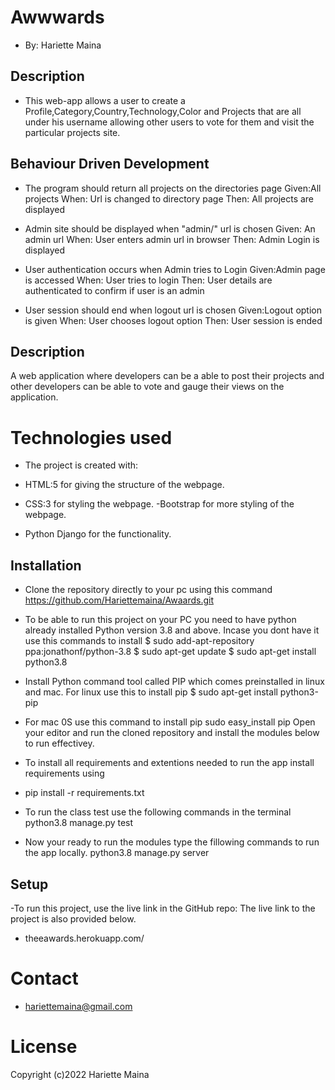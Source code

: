 # Awwwards
- By: Hariette Maina

## Description
- This web-app allows a user to create a Profile,Category,Country,Technology,Color and Projects that are all under his username allowing other users to vote for them and visit the particular projects site.
<!-- 
Known Bugs
Elements re-arrange themselves unequally on different screen sizes.
Cards disarrange themselves when they're not four in a row.
Submit button moves to the side when a user with a long username logs in. -->
## Behaviour Driven Development
- The program should return all projects on the directories page
Given:All projects
When: Url is changed to directory page
Then: All projects are displayed

- Admin site should be displayed when "admin/" url is chosen
Given: An admin url
When: User enters admin url in browser
Then: Admin Login is displayed

- User authentication occurs when Admin tries to Login
Given:Admin page is accessed
When: User tries to login
Then: User details are authenticated to confirm if user is an admin

- User session should end when logout url is chosen
Given:Logout option is given
When: User chooses logout option
Then: User session is ended

## Description
A web application where developers can be a able to post their projects and other developers can be able to vote and gauge their views on the application.

# Technologies used
- The project is created with:

- HTML:5 for giving the structure of the webpage.
- CSS:3 for styling the webpage.
-Bootstrap for more styling of the webpage.
- Python Django for the functionality.
## Installation
- Clone the repository directly to your pc using this command https://github.com/Hariettemaina/Awaards.git
- To be able to run this project on your PC you need to have python already installed Python version 3.8 and above. Incase you dont have it use this commands to install $ sudo add-apt-repository ppa:jonathonf/python-3.8 $ sudo apt-get update $ sudo apt-get install python3.8

- Install Python command tool called PIP which comes preinstalled in linux and mac. For linux use this to install pip $ sudo apt-get install python3-pip

- For mac 0S use this command to install pip sudo easy_install pip Open your editor and run the cloned repository and install the modules below to run effectivey.

- To install all requirements and extentions needed to run the app install requirements using

- pip install -r requirements.txt

- To run the class test use the following commands in the terminal python3.8 manage.py test

- Now your ready to run the modules type the fillowing commands to run the app locally. python3.8 manage.py server

## Setup
-To run this project, use the live link in the GitHub repo: The live link to the project is also provided 
below.
- theeawards.herokuapp.com/

# Contact
- hariettemaina@gmail.com


# License
Copyright (c)2022 Hariette Maina